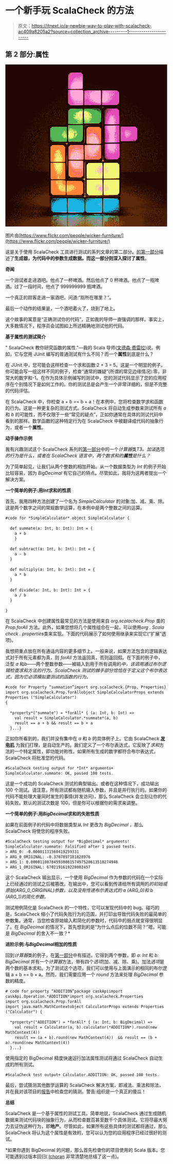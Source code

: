 # 一个新手玩 ScalaCheck 的方法

> 原文：<https://itnext.io/a-newbie-way-to-play-with-scalacheck-ac409a8205a2?source=collection_archive---------1----------------------->

## 第 2 部分:属性

![](img/8fdb4353bf40d2d8e177133d65353a82.png)

图片由[https://www.flickr.com/people/wicker-furniture/](https://www.flickr.com/people/wicker-furniture/)

这是关于使用 ScalaCheck 工具进行测试的系列文章的第二部分。[的第一部分](/a-newbie-way-to-play-with-scalacheck-333cbabfc00a)描述了**生成器，**为代码中的参数生成数据。而这一部分则深入探讨了**属性**。

**奇闻**

一个测试者走进酒吧。他点了一杯啤酒。然后他点了 0 杯啤酒。他点了一瓶啤酒。过了一段时间，他点了 999999999 瓶啤酒。

一个真正的顾客走进一家酒吧，问道:“厕所在哪里？”。

最后一个动作的结果是，一个酒吧着火了，烧到了地上。

这个故事的寓意是“正确测试你的代码”，正如我的导师一直强调的那样。事实上，大多数情况下，程序员会试图如上所述精确地测试他的代码。

**基于属性的测试简介**

" ScalaCheck 教你研究函数的属性."—我的 Scala 导师([文德森·费雷拉](https://medium.com/u/a43d48be8213?source=post_page-----ac409a8205a2--------------------------------))说。例如，它与您用 JUnit 编写的普通测试有什么不同？而一个**属性**到底是什么？

在 JUnit 中，您可能会这样检查一个求和函数:2 + 3 = 5。这是一个明显的例子。你可能会写一组这样不同的例子，检查“通常的嫌疑”(所谓的常见边缘情况):零，非常大的数字和-1。在作为具体示例编写的测试中，您的测试代码显示了您的应用程序在个别情况下是如何工作的。你的测试总是会产生一个非常详细的，但是不完整的代码评估。

在 ScalaCheck 中，你检查 a + b == b + a！在本例中，您将检查数学求和函数的行为。这是一种更复杂的测试方式。ScalaCheck 将自动生成参数来测试所有 *a* 和 *b* 的可能性，而不仅限于一些“常见的疑点”，正如你通常在具体的测试代码中看到的那样。数学函数的这种特定行为在 ScalaCheck 中被翻译成代码的抽象行为，或者一个**属性**。

**动手操作示例**

我有兴趣测试这个 ScalaCheck 系列的[第一部分](/a-newbie-way-to-play-with-scalacheck-333cbabfc00a)中的一个*计算器*类*T3。加法*选项*的行为是什么，或者在 ScalaCheck 语言中，两个数求和的**属性**是什么？*

为了简单起见，让我们从两个整数的相加开始。从一个数据类型为 *Int* 的例子开始比较容易，因为 *BigDecimal* 有它自己的特点。尽管如此，我将为这两者提出一个解决方案。

**一个简单的例子:用*Int*求和的性质**

首先，我用四种方法创建了一个名为 *SimpleCalculator* 的对象:加、减、乘、除。这是两个数字之间的常规数学运算，在本例中是两个整数之间的运算。

```
#code for *SimpleCalculator* object SimpleCalculator {

  def summate(a: Int, b: Int): Int = {
    a + b
    }

  def subtract(a: Int, b: Int): Int = {
    a - b
  }

  def multiply(a: Int, b: Int): Int = {
    a * b
  }

  def divide(a: Int, b: Int): Int = {
    a / b
  }

}
```

在 ScalaCheck 中创建属性最常见的方法是使用来自 *org.scalacheck.Prop* 类的 *Prop.forAll* 方法。此外，如果您想将几个属性组合在一起，可以使用*org . Scala check . properties*类来实现。下面的代码展示了如何使用继承来实现它(“扩展”选项)。

我想把重点放在所有通话内容的更多细节上。一般来说，如果方法包含的逻辑表达式对于所有元素都为真，则 *forAll* 方法返回真，否则返回假。在下面的例子中，泛型 *a* 和*b*——两个整数参数——被输入到用于所有调用的*中，该调用通过布尔逻辑检查求和方法的行为。ScalaCheck 测试的棘手部分恰恰在于定义这个布尔表达式，因为它必须模拟要测试的函数的行为。*

```
#code for Property “summation”import org.scalacheck.{Prop, Properties}
import org.scalacheck.Prop.forAllobject SimpleCalculatorProps extends Properties ("SimpleCalculator")  
{

  *property*("summate") = *forAll* { (a: Int, b: Int) =>
    val result = SimpleCalculator.*summate*(a, b)
    result == a + b && result == b + a
  }...}
```

正如你所看到的，我们并没有集中在 *a* 和 *b* 的具体例子上。它由 ScalaCheck [**发电机**](/a-newbie-way-to-play-with-scalacheck-333cbabfc00a) 为我们打理，是自动生产的。我们定义了一个布尔表达式，它反映了*求和*方法的一个特定属性，即功能对称性。如果所有生成的数字都符合布尔表达式，ScalaCheck 将批准您的代码。

```
#ScalaCheck testing output for *Int* arguments+ SimpleCalculator.summate: OK, passed 100 tests.
```

这是一个成功的 ScalaCheck 测试的典型输出。或者在这种情况下，成功输出 100 个测试。请注意，所有测试都有随机输入参数，并且是并行执行的。如果你的代码不能处理大量同时发生的事情(并发访问)，那么 ScalaCheck 会立刻让你的代码失败。默认的测试次数是 100，但是你可以根据你的需求来调整。

**一个简单的例子:用*BigDecimal*求和的失败性质**

如果在前面例子的代码中将数据类型从 *Int* 更改为 *BigDecimal* ，那么 ScalaCheck 将使您的程序失败。

```
#ScalaCheck testing output for *BigDecimal* arguments! SimpleCalculator.summate: Falsified after 1 passed tests.
> ARG_0: -0.00001131560419259331
> ARG_0_ORIGINAL: -0.3707897181828976
> ARG_1: 0.00001108784593808157497528613518274946
> ARG_1_ORIGINAL: 6702191619228002457
```

这个 ScalaCheck 输出显示，一个使用 *BigDecimal* 作为参数的代码在一个实际上已经通过的测试之后被篡改。在输出中，您可以看到传递给所有调用的*的初始或原始(ARG_0_ORIGINAL)参数，以及没有传递布尔表达式的 *a* (ARG_0)和 *b* (ARG_1)的简化参数。*

测试用例简化是 ScalaCheck 的一个特性，它可以发现代码中的 bug。碰巧的是，ScalaCheck 缩小了代码失败行为的范围，并打印出导致代码失败的最简单的参数集。通常，当您检查原始输入和简化的参数时，代码中的弱点就变得很明显了。在 *BigDecimal* 的情况下，首先想到的是“为什么点后的位数不同？”嗯，可能是 *BigDecimal* 的舍入不一致？*

**进阶示例:与*BigDecimal*相加的性质**

回到*计算器*类的例子，在[第一部分](/a-newbie-way-to-play-with-scalacheck-333cbabfc00a)中有描述。它得到两个参数，即 *a: Int* 和 *b: BigDecimal* 并有一个*计算器*方法，带有四个*选项*(加、减、除、乘)。加法*选项*是两个数的基本求和。为了测试这个选项，我们可以使用与上面演示的相同的布尔逻辑 a + b == b + a。然而，我们需要应用一个 *round* 方法来处理 *BigDecimal* 参数的精度。

```
# code for property “ADDITION”package caskApiimport caskApi.Operation.*ADDITION*import org.scalacheck.Properties
import org.scalacheck.Prop.forAll
import java.math.MathContextobject CalculatorProps extends Properties ("Calculator") {

  *property*("ADDITION") = *forAll* { (a: Int, b: BigDecimal) =>
    val result = Calculator(a, b).calculator(*ADDITION*).round(new MathContext(4))
    result == (a + b).round(new MathContext(4))  && result == (b + a).round(new MathContext(4))
  }...}
```

使用指定的 BigDecimal 精度快速运行加法属性测试将通过 ScalaCheck 自动生成的所有测试。

```
#ScalaCheck test output+ Calculator.ADDITION: OK, passed 100 tests.
```

最后，尝试猜测其他数学运算的 ScalaCheck 解决方案，即减法、乘法和除法，并在我对该项目的[报告](https://gitlab.com/ullien/flask_in_scala)中检查您的猜测。警告:组织是一个真正的傻瓜！

**总结**

ScalaCheck 是一个基于属性的测试工具。简单地说，ScalaCheck 通过生成随机数据来测试代码块的抽象行为，从而检查数百甚至数千个具体测试。它将尽最大努力去证伪这种行为，即**地产**。尽管如此，如果所有这些具体的测试都将通过，那么 ScalaCheck 将认为这个属性是有效的，您可以认为您的应用程序已经过很好的测试。

*如果你遇到 BigDecimal 的问题，那么首先检查你的项目使用的 Scala 版本。您可能遇到过版本回归( [lchoran](https://github.com/scala/bug/issues/11590) 非常清楚地总结了这一点)。